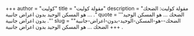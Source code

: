 +++
author = "كوليت"
title = "مقولة كوليت"
description = "مقولة كوليت: الضحك ... هو المسكن الوحيد بدون اعراض جانبية ."
quote = '''الضحك ... هو المسكن الوحيد بدون اعراض جانبية .'''
slug = "الضحك--هو-المسكن-الوحيد-بدون-اعراض-جانبية"
+++
الضحك ... هو المسكن الوحيد بدون اعراض جانبية .
